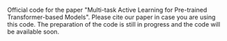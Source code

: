 Official code for the paper "Multi-task Active Learning for Pre-trained Transformer-based Models". Please cite our paper in case you are using this code.
The preparation of the code is still in progress and the code will be available soon.
